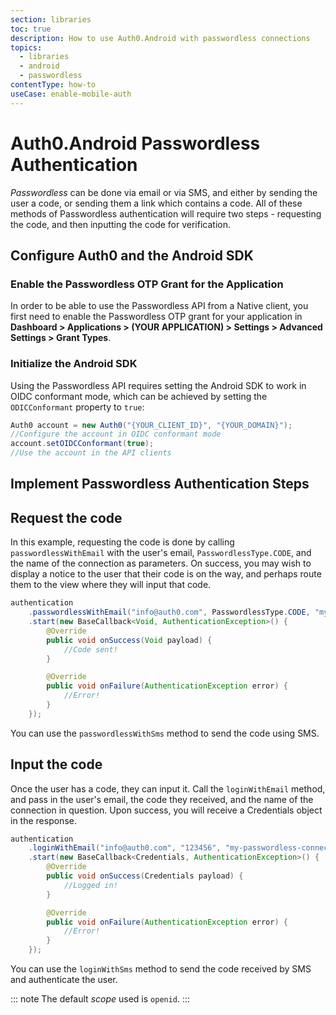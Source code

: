 ```yaml
---
section: libraries
toc: true
description: How to use Auth0.Android with passwordless connections
topics:
  - libraries
  - android
  - passwordless
contentType: how-to
useCase: enable-mobile-auth
---
```

# Auth0.Android Passwordless Authentication

<dfn data-key="passwordless">Passwordless</dfn> can be done via email or via SMS, and either by sending the user a code, or sending them a link which contains a code. All of these methods of Passwordless authentication will require two steps - requesting the code, and then inputting the code for verification. 

## Configure Auth0 and the Android SDK

### Enable the Passwordless OTP Grant for the Application

In order to be able to use the Passwordless API from a Native client, you first need to enable the Passwordless OTP grant for your application in **Dashboard > Applications > (YOUR APPLICATION) > Settings > Advanced Settings > Grant Types**.

### Initialize the Android SDK 

Using the Passwordless API requires setting the Android SDK to work in OIDC conformant mode, which can be achieved by setting the `ODICConformant` property to `true`:

```java
Auth0 account = new Auth0("{YOUR_CLIENT_ID}", "{YOUR_DOMAIN}");
//Configure the account in OIDC conformant mode
account.setOIDCConformant(true);
//Use the account in the API clients
```

## Implement Passwordless Authentication Steps

## Request the code

In this example, requesting the code is done by calling `passwordlessWithEmail` with the user's email, `PasswordlessType.CODE`, and the name of the connection as parameters. On success, you may wish to display a notice to the user that their code is on the way, and perhaps route them to the view where they will input that code.

```java
authentication
    .passwordlessWithEmail("info@auth0.com", PasswordlessType.CODE, "my-passwordless-connection")
    .start(new BaseCallback<Void, AuthenticationException>() {
        @Override
        public void onSuccess(Void payload) {
            //Code sent!
        }

        @Override
        public void onFailure(AuthenticationException error) {
            //Error!
        }
    });
```

You can use the `passwordlessWithSms` method to send the code using SMS. 

## Input the code

Once the user has a code, they can input it. Call the `loginWithEmail` method, and pass in the user's email, the code they received, and the name of the connection in question. Upon success, you will receive a Credentials object in the response.

```java
authentication
    .loginWithEmail("info@auth0.com", "123456", "my-passwordless-connection")
    .start(new BaseCallback<Credentials, AuthenticationException>() {
        @Override
        public void onSuccess(Credentials payload) {
            //Logged in!
        }

        @Override
        public void onFailure(AuthenticationException error) {
            //Error!
        }
    });
```

You can use the `loginWithSms` method to send the code received by SMS and authenticate the user.

::: note
The default <dfn data-key="scope">scope</dfn> used is `openid`.
:::
